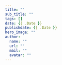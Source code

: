 ```yaml
---
title: ""
sub_title: ""
tags: []
date: {{ .Date }}
publishdate: {{ .Date }}
hero_image: ""
author:
  name: ""
  url: ""
  mail: ""
  avatar: ""
---
```

